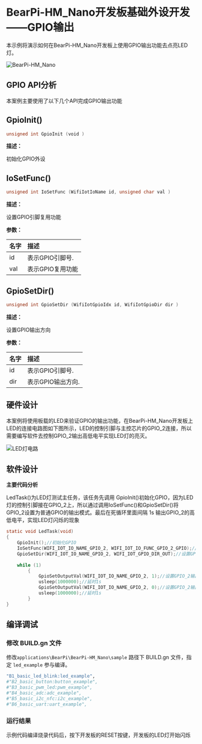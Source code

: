 # BearPi-HM_Nano开发板基础外设开发——GPIO输出
本示例将演示如何在BearPi-HM_Nano开发板上使用GPIO输出功能去点亮LED灯。

![BearPi-HM_Nano](/applications/BearPi/BearPi-HM_Nano/docs/figures/00_public/BearPi-HM_Nano.png)

## GPIO API分析
本案例主要使用了以下几个API完成GPIO输出功能
## GpioInit()
```c
unsigned int GpioInit (void )
```
 **描述：**

初始化GPIO外设
## IoSetFunc()
```c
unsigned int IoSetFunc (WifiIotIoName id, unsigned char val )
```
**描述：**

设置GPIO引脚复用功能

**参数：**

|名字|描述|
|:--|:------| 
| id | 表示GPIO引脚号.  |
| val | 表示GPIO复用功能 |

## GpioSetDir()
```c
unsigned int GpioSetDir (WifiIotGpioIdx id, WifiIotGpioDir dir )
```
**描述：**

设置GPIO输出方向

**参数：**

|名字|描述|
|:--|:------| 
| id | 表示GPIO引脚号.  |
| dir | 表示GPIO输出方向.  |


## 硬件设计
本案例将使用板载的LED来验证GPIO的输出功能，在BearPi-HM_Nano开发板上LED的连接电路图如下图所示，LED的控制引脚与主控芯片的GPIO_2连接，所以需要编写软件去控制GPIO_2输出高低电平实现LED灯的亮灭。

![LED灯电路](/applications/BearPi/BearPi-HM_Nano/docs/figures/B1_basic_led_blink/LED灯电路.png )

## 软件设计

**主要代码分析**

LedTask()为LED灯测试主任务，该任务先调用 GpioInit()初始化GPIO，因为LED灯的控制引脚接在GPIO_2上，所以通过调用IoSetFunc()和GpioSetDir()将GPIO_2设置为普通GPIO的输出模式。最后在死循环里面间隔 1s 输出GPIO_2的高低电平，实现LED灯闪烁的现象
```c
static void LedTask(void)
{
    GpioInit();//初始化GPIO
    IoSetFunc(WIFI_IOT_IO_NAME_GPIO_2, WIFI_IOT_IO_FUNC_GPIO_2_GPIO);//设置GPIO_2的复用功能为普通GPIO
    GpioSetDir(WIFI_IOT_IO_NAME_GPIO_2, WIFI_IOT_GPIO_DIR_OUT);//设置GPIO_2为输出模式
    
    while (1) 
        {
            GpioSetOutputVal(WIFI_IOT_IO_NAME_GPIO_2, 1);//设置GPIO_2输出高电平点亮LED灯
            usleep(1000000);//延时1s
            GpioSetOutputVal(WIFI_IOT_IO_NAME_GPIO_2, 0);//设置GPIO_2输出低电平熄灭LED灯
            usleep(1000000);//延时1s
        }
}
```

## 编译调试

### 修改 BUILD.gn 文件

修改`applications\BearPi\BearPi-HM_Nano\sample` 路径下 BUILD.gn 文件，指定 `led_example` 参与编译。

```r
"B1_basic_led_blink:led_example",
#"B2_basic_button:button_example",
#"B3_basic_pwm_led:pwm_example",
#"B4_basic_adc:adc_example",
#"B5_basic_i2c_nfc:i2c_example",
#"B6_basic_uart:uart_example",
```   
    


### 运行结果<a name="section18115713118"></a>

示例代码编译烧录代码后，按下开发板的RESET按键，开发板的LED灯开始闪烁



